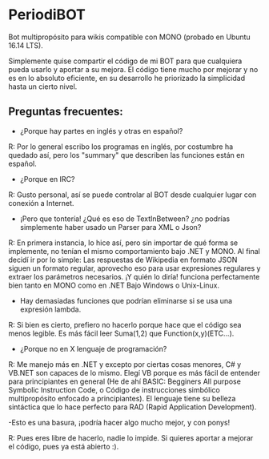 # PeriodiBOT
Bot multipropósito para wikis compatible con MONO (probado en Ubuntu 16.14 LTS).

Simplemente quise compartir el código de mi BOT para que cualquiera pueda usarlo y aportar a su mejora.
El código tiene mucho por mejorar y no es en lo absoluto eficiente, en su desarrollo he priorizado la simplicidad hasta un cierto nivel.

## Preguntas frecuentes:
- ¿Porque hay partes en inglés y otras en español?

R: Por lo general escribo los programas en inglés, por costumbre ha quedado así, pero los "summary" que describen las funciones están en español.

- ¿Porque en IRC?

R: Gusto personal, así se puede controlar al BOT desde cualquier lugar con conexión a Internet.

- ¡Pero que tontería! ¿Qué es eso de TextInBetween? ¿no podrías simplemente haber usado un Parser para XML o Json?

R: En primera instancia, lo hice así, pero sin importar de qué forma se implemente, no tenían el mismo comportamiento bajo .NET y MONO. Al final decidí ir por lo simple: Las respuestas de Wikipedia en formato JSON siguen un formato regular, aprovecho eso para usar expresiones regulares y extraer los parámetros necesarios. ¡Y quién lo diría! funciona perfectamente bien tanto en MONO como en .NET Bajo Windows o Unix-Linux.

- Hay demasiadas funciones que podrían eliminarse si se usa una expresión lambda.

R: Si bien es cierto, prefiero no hacerlo porque hace que el código sea menos legible. Es más fácil leer Suma(1,2) que Function(x,y)(ETC...).

- ¿Porque no en X lenguaje de programación?

R: Me manejo más en .NET y excepto por ciertas cosas menores, C# y VB.NET son capaces de lo mismo. Elegí VB porque es más fácil de entender para principiantes en general (He de ahí BASIC: Begginers All purpose Symbolic Instruction Code, o Código de instrucciones simbólico multipropósito enfocado a principiantes). El lenguaje tiene su belleza sintáctica que lo hace perfecto para RAD (Rapid Application Development).

-Esto es una basura, ¡podría hacer algo mucho mejor, y con ponys!

R: Pues eres libre de hacerlo, nadie lo impide. Si quieres aportar a mejorar el código, pues ya está abierto :).
